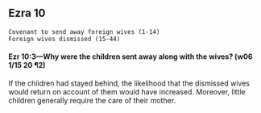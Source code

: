 ## Ezra 10

```
Covenant to send away foreign wives (1-14)
Foreign wives dismissed (15-44)
```

#### Ezr 10:3—Why were the children sent away along with the wives? (w06 1/15 20 ¶2)

 If the children had stayed behind, the likelihood that the dismissed wives would return on account of them would have increased. Moreover, little children generally require the care of their mother.
 